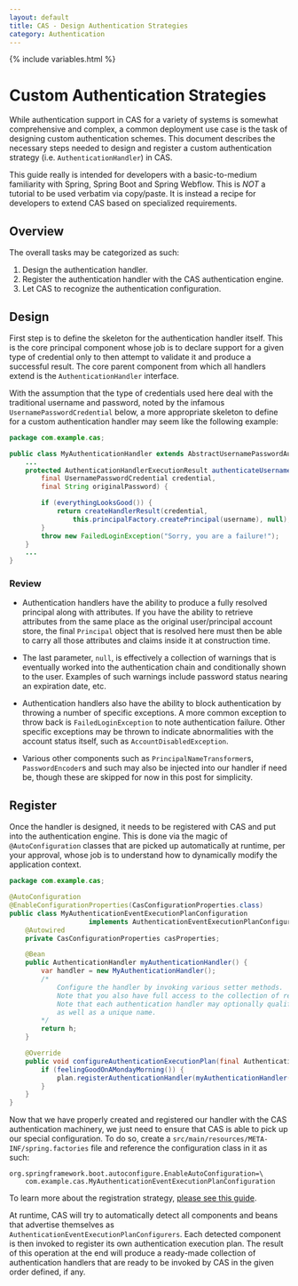 ```yaml
---
layout: default
title: CAS - Design Authentication Strategies
category: Authentication
---
```

{% include variables.html %}


# Custom Authentication Strategies

While authentication support in CAS for a variety of systems is somewhat comprehensive and complex, a common deployment use case is the task of designing custom authentication schemes. This document describes the necessary steps needed to design and register a custom authentication strategy (i.e. `AuthenticationHandler`) in CAS.

This guide really is intended for developers with a basic-to-medium familiarity with Spring, Spring Boot and Spring Webflow. This is *NOT* a tutorial to be used verbatim via copy/paste. It is instead a recipe for developers to extend CAS based on specialized requirements.

## Overview

The overall tasks may be categorized as such:

1. Design the authentication handler.
2. Register the authentication handler with the CAS authentication engine.
3. Let CAS to recognize the authentication configuration.

## Design

First step is to define the skeleton for the authentication handler itself. This is the core principal component whose job is to declare support for a given type of credential only to then attempt to validate it and produce a successful result. The core parent component from which all handlers extend is the `AuthenticationHandler` interface.

With the assumption that the type of credentials used here deal with the traditional username and password, noted by the infamous `UsernamePasswordCredential` below, a more appropriate skeleton to define for a custom authentication handler may seem like the following example:

```java
package com.example.cas;

public class MyAuthenticationHandler extends AbstractUsernamePasswordAuthenticationHandler {
    ...
    protected AuthenticationHandlerExecutionResult authenticateUsernamePasswordInternal(
        final UsernamePasswordCredential credential,
        final String originalPassword) {

        if (everythingLooksGood()) {
            return createHandlerResult(credential,
                this.principalFactory.createPrincipal(username), null);
        }
        throw new FailedLoginException("Sorry, you are a failure!");
    }
    ...
}
```

### Review

- Authentication handlers have the ability to produce a fully resolved principal along with attributes. If you have the ability to retrieve attributes from the same place as the original user/principal account store, the final `Principal` object that is resolved here must then be able to carry all those attributes and claims inside it at construction time.

- The last parameter, `null`, is effectively a collection of warnings that is eventually worked into the authentication chain and conditionally shown to the user. Examples of such warnings include password status nearing an expiration date, etc.

- Authentication handlers also have the ability to block authentication by throwing a number of specific exceptions. A more common exception to throw back is `FailedLoginException` to note authentication failure. Other specific exceptions may be thrown to indicate abnormalities with the account status itself, such as `AccountDisabledException`.

- Various other components such as `PrincipalNameTransformer`s, `PasswordEncoder`s and such may also be injected into our handler if need be, though these are skipped for now in this post for simplicity.

## Register

Once the handler is designed, it needs to be registered with CAS and put into the authentication engine.
This is done via the magic of `@AutoConfiguration` classes that are picked up automatically at runtime, per your approval,
whose job is to understand how to dynamically modify the application context.

```java
package com.example.cas;

@AutoConfiguration
@EnableConfigurationProperties(CasConfigurationProperties.class)
public class MyAuthenticationEventExecutionPlanConfiguration
                    implements AuthenticationEventExecutionPlanConfigurer {
    @Autowired
    private CasConfigurationProperties casProperties;

    @Bean
    public AuthenticationHandler myAuthenticationHandler() {
        var handler = new MyAuthenticationHandler();
        /*
            Configure the handler by invoking various setter methods.
            Note that you also have full access to the collection of resolved CAS settings.
            Note that each authentication handler may optionally qualify for an 'order`
            as well as a unique name.
        */
        return h;
    }

    @Override
    public void configureAuthenticationExecutionPlan(final AuthenticationEventExecutionPlan plan) {
        if (feelingGoodOnAMondayMorning()) {
            plan.registerAuthenticationHandler(myAuthenticationHandler());
        }
    }
}
```


Now that we have properly created and registered our handler with the CAS authentication machinery, we just need to ensure that CAS is able to pick up our special configuration. To do so, create a `src/main/resources/META-INF/spring.factories` file and reference the configuration class in it as such:

```properties
org.springframework.boot.autoconfigure.EnableAutoConfiguration=\
    com.example.cas.MyAuthenticationEventExecutionPlanConfiguration
```

To learn more about the registration strategy, [please see this guide](http://docs.spring.io/spring-boot/docs/current/reference/html/).

At runtime, CAS will try to automatically detect all components and beans that advertise themselves as `AuthenticationEventExecutionPlanConfigurers`. Each detected component is then invoked to register its own authentication execution plan. The result of this operation at the end will produce a ready-made collection of authentication handlers that are ready to be invoked by CAS in the given order defined, if any.
